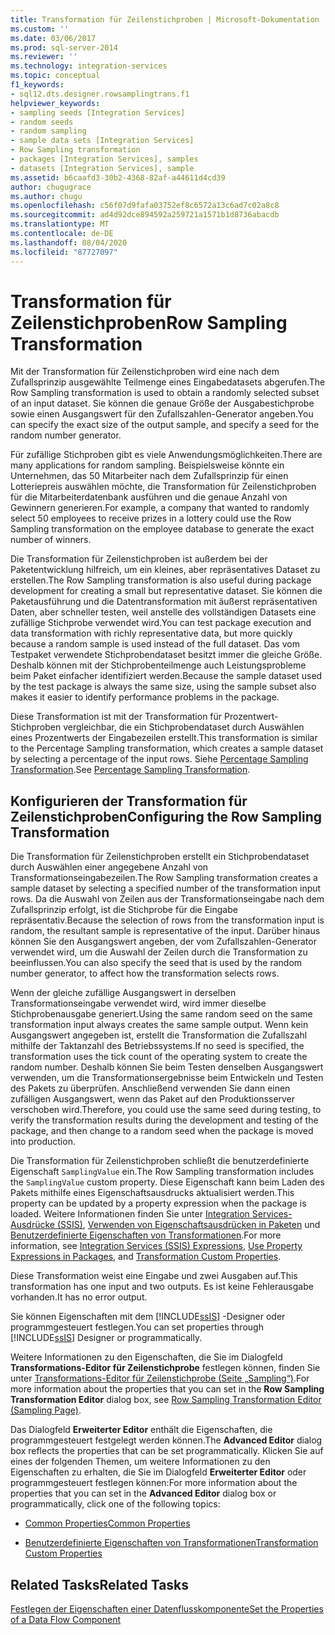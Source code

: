 ```yaml
---
title: Transformation für Zeilenstichproben | Microsoft-Dokumentation
ms.custom: ''
ms.date: 03/06/2017
ms.prod: sql-server-2014
ms.reviewer: ''
ms.technology: integration-services
ms.topic: conceptual
f1_keywords:
- sql12.dts.designer.rowsamplingtrans.f1
helpviewer_keywords:
- sampling seeds [Integration Services]
- random seeds
- random sampling
- sample data sets [Integration Services]
- Row Sampling transformation
- packages [Integration Services], samples
- datasets [Integration Services], sample
ms.assetid: b6caafd3-30b2-4368-82af-a44611d4cd39
author: chugugrace
ms.author: chugu
ms.openlocfilehash: c56f07d9fafa03752ef8c6572a13c6ad7c02a8c8
ms.sourcegitcommit: ad4d92dce894592a259721a1571b1d8736abacdb
ms.translationtype: MT
ms.contentlocale: de-DE
ms.lasthandoff: 08/04/2020
ms.locfileid: "87727097"
---
```

# <a name="row-sampling-transformation"></a><span data-ttu-id="3f9e4-102">Transformation für Zeilenstichproben</span><span class="sxs-lookup"><span data-stu-id="3f9e4-102">Row Sampling Transformation</span></span>
  <span data-ttu-id="3f9e4-103">Mit der Transformation für Zeilenstichproben wird eine nach dem Zufallsprinzip ausgewählte Teilmenge eines Eingabedatasets abgerufen.</span><span class="sxs-lookup"><span data-stu-id="3f9e4-103">The Row Sampling transformation is used to obtain a randomly selected subset of an input dataset.</span></span> <span data-ttu-id="3f9e4-104">Sie können die genaue Größe der Ausgabestichprobe sowie einen Ausgangswert für den Zufallszahlen-Generator angeben.</span><span class="sxs-lookup"><span data-stu-id="3f9e4-104">You can specify the exact size of the output sample, and specify a seed for the random number generator.</span></span>  
  
 <span data-ttu-id="3f9e4-105">Für zufällige Stichproben gibt es viele Anwendungsmöglichkeiten.</span><span class="sxs-lookup"><span data-stu-id="3f9e4-105">There are many applications for random sampling.</span></span> <span data-ttu-id="3f9e4-106">Beispielsweise könnte ein Unternehmen, das 50 Mitarbeiter nach dem Zufallsprinzip für einen Lotteriepreis auswählen möchte, die Transformation für Zeilenstichproben für die Mitarbeiterdatenbank ausführen und die genaue Anzahl von Gewinnern generieren.</span><span class="sxs-lookup"><span data-stu-id="3f9e4-106">For example, a company that wanted to randomly select 50 employees to receive prizes in a lottery could use the Row Sampling transformation on the employee database to generate the exact number of winners.</span></span>  
  
 <span data-ttu-id="3f9e4-107">Die Transformation für Zeilenstichproben ist außerdem bei der Paketentwicklung hilfreich, um ein kleines, aber repräsentatives Dataset zu erstellen.</span><span class="sxs-lookup"><span data-stu-id="3f9e4-107">The Row Sampling transformation is also useful during package development for creating a small but representative dataset.</span></span> <span data-ttu-id="3f9e4-108">Sie können die Paketausführung und die Datentransformation mit äußerst repräsentativen Daten, aber schneller testen, weil anstelle des vollständigen Datasets eine zufällige Stichprobe verwendet wird.</span><span class="sxs-lookup"><span data-stu-id="3f9e4-108">You can test package execution and data transformation with richly representative data, but more quickly because a random sample is used instead of the full dataset.</span></span> <span data-ttu-id="3f9e4-109">Das vom Testpaket verwendete Stichprobendataset besitzt immer die gleiche Größe. Deshalb können mit der Stichprobenteilmenge auch Leistungsprobleme beim Paket einfacher identifiziert werden.</span><span class="sxs-lookup"><span data-stu-id="3f9e4-109">Because the sample dataset used by the test package is always the same size, using the sample subset also makes it easier to identify performance problems in the package.</span></span>  
  
 <span data-ttu-id="3f9e4-110">Diese Transformation ist mit der Transformation für Prozentwert-Stichproben vergleichbar, die ein Stichprobendataset durch Auswählen eines Prozentwerts der Eingabezeilen erstellt.</span><span class="sxs-lookup"><span data-stu-id="3f9e4-110">This transformation is similar to the Percentage Sampling transformation, which creates a sample dataset by selecting a percentage of the input rows.</span></span> <span data-ttu-id="3f9e4-111">Siehe [Percentage Sampling Transformation](percentage-sampling-transformation.md).</span><span class="sxs-lookup"><span data-stu-id="3f9e4-111">See [Percentage Sampling Transformation](percentage-sampling-transformation.md).</span></span>  
  
## <a name="configuring-the-row-sampling-transformation"></a><span data-ttu-id="3f9e4-112">Konfigurieren der Transformation für Zeilenstichproben</span><span class="sxs-lookup"><span data-stu-id="3f9e4-112">Configuring the Row Sampling Transformation</span></span>  
 <span data-ttu-id="3f9e4-113">Die Transformation für Zeilenstichproben erstellt ein Stichprobendataset durch Auswählen einer angegebene Anzahl von Transformationseingabezeilen.</span><span class="sxs-lookup"><span data-stu-id="3f9e4-113">The Row Sampling transformation creates a sample dataset by selecting a specified number of the transformation input rows.</span></span> <span data-ttu-id="3f9e4-114">Da die Auswahl von Zeilen aus der Transformationseingabe nach dem Zufallsprinzip erfolgt, ist die Stichprobe für die Eingabe repräsentativ.</span><span class="sxs-lookup"><span data-stu-id="3f9e4-114">Because the selection of rows from the transformation input is random, the resultant sample is representative of the input.</span></span> <span data-ttu-id="3f9e4-115">Darüber hinaus können Sie den Ausgangswert angeben, der vom Zufallszahlen-Generator verwendet wird, um die Auswahl der Zeilen durch die Transformation zu beeinflussen.</span><span class="sxs-lookup"><span data-stu-id="3f9e4-115">You can also specify the seed that is used by the random number generator, to affect how the transformation selects rows.</span></span>  
  
 <span data-ttu-id="3f9e4-116">Wenn der gleiche zufällige Ausgangswert in derselben Transformationseingabe verwendet wird, wird immer dieselbe Stichprobenausgabe generiert.</span><span class="sxs-lookup"><span data-stu-id="3f9e4-116">Using the same random seed on the same transformation input always creates the same sample output.</span></span> <span data-ttu-id="3f9e4-117">Wenn kein Ausgangswert angegeben ist, erstellt die Transformation die Zufallszahl mithilfe der Taktanzahl des Betriebssystems.</span><span class="sxs-lookup"><span data-stu-id="3f9e4-117">If no seed is specified, the transformation uses the tick count of the operating system to create the random number.</span></span> <span data-ttu-id="3f9e4-118">Deshalb können Sie beim Testen denselben Ausgangswert verwenden, um die Transformationsergebnisse beim Entwickeln und Testen des Pakets zu überprüfen. Anschließend verwenden Sie dann einen zufälligen Ausgangswert, wenn das Paket auf den Produktionsserver verschoben wird.</span><span class="sxs-lookup"><span data-stu-id="3f9e4-118">Therefore, you could use the same seed during testing, to verify the transformation results during the development and testing of the package, and then change to a random seed when the package is moved into production.</span></span>  
  
 <span data-ttu-id="3f9e4-119">Die Transformation für Zeilenstichproben schließt die benutzerdefinierte Eigenschaft `SamplingValue` ein.</span><span class="sxs-lookup"><span data-stu-id="3f9e4-119">The Row Sampling transformation includes the `SamplingValue` custom property.</span></span> <span data-ttu-id="3f9e4-120">Diese Eigenschaft kann beim Laden des Pakets mithilfe eines Eigenschaftsausdrucks aktualisiert werden.</span><span class="sxs-lookup"><span data-stu-id="3f9e4-120">This property can be updated by a property expression when the package is loaded.</span></span> <span data-ttu-id="3f9e4-121">Weitere Informationen finden Sie unter [Integration Services-Ausdrücke &#40;SSIS&#41;](../../expressions/integration-services-ssis-expressions.md), [Verwenden von Eigenschaftsausdrücken in Paketen](../../expressions/use-property-expressions-in-packages.md) und [Benutzerdefinierte Eigenschaften von Transformationen](transformation-custom-properties.md).</span><span class="sxs-lookup"><span data-stu-id="3f9e4-121">For more information, see [Integration Services &#40;SSIS&#41; Expressions](../../expressions/integration-services-ssis-expressions.md), [Use Property Expressions in Packages](../../expressions/use-property-expressions-in-packages.md), and [Transformation Custom Properties](transformation-custom-properties.md).</span></span>  
  
 <span data-ttu-id="3f9e4-122">Diese Transformation weist eine Eingabe und zwei Ausgaben auf.</span><span class="sxs-lookup"><span data-stu-id="3f9e4-122">This transformation has one input and two outputs.</span></span> <span data-ttu-id="3f9e4-123">Es ist keine Fehlerausgabe vorhanden.</span><span class="sxs-lookup"><span data-stu-id="3f9e4-123">It has no error output.</span></span>  
  
 <span data-ttu-id="3f9e4-124">Sie können Eigenschaften mit dem [!INCLUDE[ssIS](../../../includes/ssis-md.md)] -Designer oder programmgesteuert festlegen.</span><span class="sxs-lookup"><span data-stu-id="3f9e4-124">You can set properties through [!INCLUDE[ssIS](../../../includes/ssis-md.md)] Designer or programmatically.</span></span>  
  
 <span data-ttu-id="3f9e4-125">Weitere Informationen zu den Eigenschaften, die Sie im Dialogfeld **Transformations-Editor für Zeilenstichprobe** festlegen können, finden Sie unter [Transformations-Editor für Zeilenstichprobe &#40;Seite „Sampling“&#41;](../../row-sampling-transformation-editor-sampling-page.md).</span><span class="sxs-lookup"><span data-stu-id="3f9e4-125">For more information about the properties that you can set in the **Row Sampling Transformation Editor** dialog box, see [Row Sampling Transformation Editor &#40;Sampling Page&#41;](../../row-sampling-transformation-editor-sampling-page.md).</span></span>  
  
 <span data-ttu-id="3f9e4-126">Das Dialogfeld **Erweiterter Editor** enthält die Eigenschaften, die programmgesteuert festgelegt werden können.</span><span class="sxs-lookup"><span data-stu-id="3f9e4-126">The **Advanced Editor** dialog box reflects the properties that can be set programmatically.</span></span> <span data-ttu-id="3f9e4-127">Klicken Sie auf eines der folgenden Themen, um weitere Informationen zu den Eigenschaften zu erhalten, die Sie im Dialogfeld **Erweiterter Editor** oder programmgesteuert festlegen können:</span><span class="sxs-lookup"><span data-stu-id="3f9e4-127">For more information about the properties that you can set in the **Advanced Editor** dialog box or programmatically, click one of the following topics:</span></span>  
  
-   [<span data-ttu-id="3f9e4-128">Common Properties</span><span class="sxs-lookup"><span data-stu-id="3f9e4-128">Common Properties</span></span>](../../common-properties.md)  
  
-   [<span data-ttu-id="3f9e4-129">Benutzerdefinierte Eigenschaften von Transformationen</span><span class="sxs-lookup"><span data-stu-id="3f9e4-129">Transformation Custom Properties</span></span>](transformation-custom-properties.md)  
  
## <a name="related-tasks"></a><span data-ttu-id="3f9e4-130">Related Tasks</span><span class="sxs-lookup"><span data-stu-id="3f9e4-130">Related Tasks</span></span>  
 [<span data-ttu-id="3f9e4-131">Festlegen der Eigenschaften einer Datenflusskomponente</span><span class="sxs-lookup"><span data-stu-id="3f9e4-131">Set the Properties of a Data Flow Component</span></span>](../set-the-properties-of-a-data-flow-component.md)  
  
  
